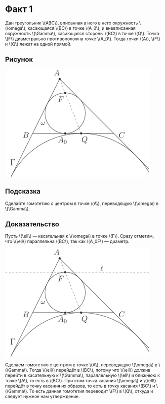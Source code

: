 # Факт 1

Дан треугольник \\(ABC\\), вписанная в него в него окружность
\\(\omega\\), касающаяся \\(BC\\) в точке \\(A_0\\), и вневписанная
окружность \\(\Gamma\\), касающаяся стороны \\(BC\\) в точке \\(Q\\). Точка
\\(F\\) диаметрально противоположна точке \\(A_0\\). Тогда точки \\(A\\),
\\(F\\) и \\(Q\\) лежат на одной прямой.


## Рисунок
<img class="figure" src="../img/facts/fact1/problem/fact1_light.svg" height="350">


## Подсказка

Сделайте гомотетию с центром в точке \\(A\\), переводящую
\\(\omega\\) в \\(\Gamma\\).


## Доказательство

Пусть \\(\ell\\) — касательная к \\(\omega\\) в точке \\(F\\).
Сразу отметим, что \\(\ell\\) параллельна \\(BC\\), так как \\(A_0F\\) —
диаметр.

<img class="figure" src="../img/facts/fact1/solution/fact1_sol_light.svg" height="350">

Сделаем гомотетию с центром в точке \\(A\\), переводящую \\(\omega\\)
в \\(\Gamma\\). Тогда \\(\ell\\) перейдёт в \\(BC\\), потому что \\(\ell\\)
должна перейти в касательную к \\(\Gamma\\), параллельную \\(\ell\\) и 
ближнюю к точке \\(A\\), то есть в \\(BC\\). При этом точка касания 
\\(\omega\\) и \\(\ell\\) перейдёт в точку касания их образов, то есть 
в точку касания \\(BC\\) и \\(\Gamma\\). То есть данная гомотетия 
переводит \\(F\\) в \\(Q\\), откуда и следует нужное нам утверждение.
